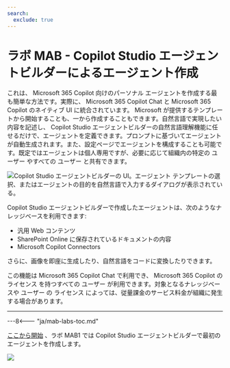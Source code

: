 ```yaml
---
search:
  exclude: true
---
```

# ラボ MAB - Copilot Studio エージェントビルダーによるエージェント作成

これは、 Microsoft 365 Copilot 向けのパーソナル エージェントを作成する最も簡単な方法です。実際に、 Microsoft 365 Copilot Chat と Microsoft 365 Copilot のネイティブ UI に統合されています。 Microsoft が提供するテンプレートから開始することも、一から作成することもできます。自然言語で実現したい内容を記述し、 Copilot Studio エージェントビルダーの自然言語理解機能に任せるだけで、エージェントを定義できます。プロンプトに基づいてエージェントが自動生成されます。また、設定ページでエージェントを構成することも可能です。既定ではエージェントは個人専用ですが、必要に応じて組織内の特定の ユーザー やすべての ユーザー と共有できます。

![Copilot Studio エージェントビルダーの UI。エージェント テンプレートの選択、またはエージェントの目的を自然言語で入力するダイアログが表示されている。](../../../assets/images/make-global-intro/copilot-agent-builder-01.png)

Copilot Studio エージェントビルダーで作成したエージェントは、次のようなナレッジベースを利用できます:

- 汎用 Web コンテンツ
- SharePoint Online に保存されているドキュメントの内容
- Microsoft Copilot Connectors

さらに、画像を即座に生成したり、自然言語をコードに変換したりできます。

この機能は Microsoft 365 Copilot Chat で利用でき、 Microsoft 365 Copilot の ライセンス を持つすべての ユーザー が利用できます。対象となるナレッジベースや ユーザー の ライセンス によっては、従量課金のサービス料金が組織に発生する場合があります。

<hr />

---8<--- "ja/mab-labs-toc.md"

<a href="./01-first-agent">ここから開始</a> 、ラボ MAB1 では Copilot Studio エージェントビルダーで最初のエージェントを作成します。
<cc-next />

<img src="https://m365-visitor-stats.azurewebsites.net/copilot-camp/make/agent-builder/index--ja" />